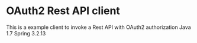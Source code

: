 # OAuth2 Rest API client 
This is a example client to invoke a Rest API with OAuth2 authorization
Java 1.7
Spring 3.2.13


